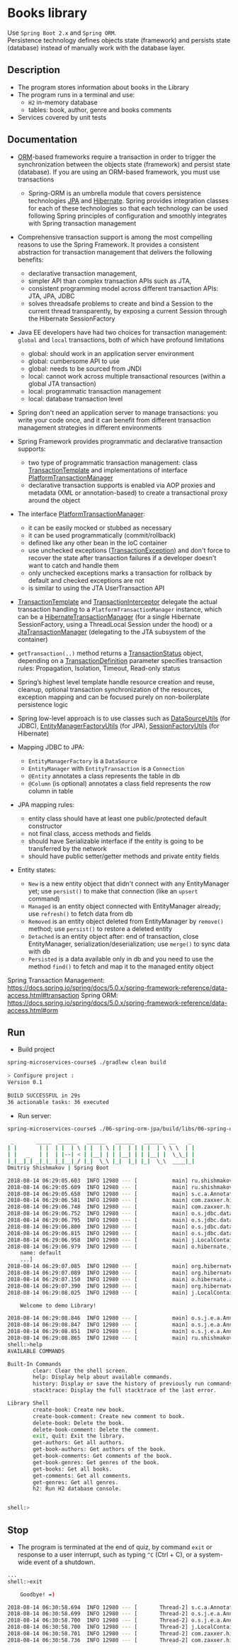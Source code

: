 Books library
=======
Use `Spring Boot 2.x` and `Spring ORM`.<br/>
Persistence technology defines objects state (framework) and persists state (database) instead of manually work with the database layer.


## Description
 * The program stores information about books in the Library
 * The program runs in a terminal and use:
   * `H2` in-memory database 
   * tables: book, author, genre and books comments
 * Services covered by unit tests


## Documentation
 * [ORM](https://en.wikipedia.org/wiki/Object-relational_mapping)-based frameworks require a transaction in order to trigger the synchronization between the objects state (framework) and persist state (database). If you are using an ORM-based framework, you must use transactions
   * Spring-ORM is an umbrella module that covers persistence technologies [JPA](https://javaee.github.io/javaee-spec/javadocs/javax/persistence/package-summary.html) and [Hibernate](http://hibernate.org/orm/). Spring provides integration classes for each of these technologies so that each technology can be used following Spring principles of configuration and smoothly integrates with Spring transaction management

 * Comprehensive transaction support is among the most compelling reasons to use the Spring Framework. It provides a consistent abstraction for transaction management that delivers the following benefits:
   * declarative transaction management,
   * simpler API than complex transaction APIs such as JTA,
   * consistent programming model across different transaction APIs: JTA, JPA, JDBC
   * solves threadsafe problems to create and bind a Session to the current thread transparently, by exposing a current Session through the Hibernate SessionFactory


 * Java EE developers have had two choices for transaction management: `global` and `local` transactions, both of which have profound limitations
   * global: should work in an application server environment
   * global: cumbersome API to use
   * global: needs to be sourced from JNDI
   * local: cannot work across multiple transactional resources (within a global JTA transaction)
   * local: programmatic transaction management
   * local: database transaction level
 * Spring don't need an application server to manage transactions: you write your code once, and it can benefit from different transaction management strategies in different environments


 * Spring Framework provides programmatic and declarative transaction supports:
   * two type of programmatic transaction management: class [TransactionTemplate](https://docs.spring.io/spring/docs/5.0.x/javadoc-api/org/springframework/transaction/support/TransactionTemplate.html)
   and implementations of interface [PlatformTransactionManager](https://docs.spring.io/spring/docs/5.0.x/javadoc-api/org/springframework/transaction/PlatformTransactionManager.html)
   * declarative transaction supports is enabled via AOP proxies and metadata (XML or annotation-based) to create a transactional proxy around the object

 * The interface [PlatformTransactionManager](https://docs.spring.io/spring/docs/5.0.x/javadoc-api/org/springframework/transaction/PlatformTransactionManager.html):
   * it can be easily mocked or stubbed as necessary
   * it can be used programmatically (commit/rollback)
   * defined like any other bean in the IoC container
   * use unchecked exceptions ([TransactionException](https://docs.spring.io/spring/docs/5.0.x/javadoc-api/org/springframework/transaction/TransactionException.html))
   and don't force to recover the state after transaction failures if a developer doesn't want to catch and handle them
   * only unchecked exceptions marks a transaction for rollback by default and checked exceptions are not
   * is similar to using the JTA UserTransaction API
 * [TransactionTemplate](https://docs.spring.io/spring/docs/5.0.x/javadoc-api/org/springframework/transaction/support/TransactionTemplate.html)
 and [TransactionInterceptor](https://docs.spring.io/spring/docs/5.0.x/javadoc-api/org/springframework/transaction/interceptor/TransactionInterceptor.html)
 delegate the actual transaction handling to a `PlatformTransactionManager` instance, which can be a [HibernateTransactionManager](https://docs.spring.io/spring/docs/5.0.x/javadoc-api/org/springframework/orm/hibernate5/HibernateTransactionManager.html)
 (for a single Hibernate SessionFactory, using a ThreadLocal Session under the hood) or a [JtaTransactionManager](https://docs.spring.io/spring/docs/5.0.x/javadoc-api/org/springframework/transaction/jta/JtaTransactionManager.html) (delegating to the JTA subsystem of the container)


 * `getTransaction(..)` method returns a [TransactionStatus](https://docs.spring.io/spring/docs/5.0.x/javadoc-api/org/springframework/transaction/TransactionStatus.html) object,
 depending on a [TransactionDefinition](https://docs.spring.io/spring/docs/5.0.x/javadoc-api/org/springframework/transaction/TransactionDefinition.html)
 parameter specifies transaction rules: Propagation, Isolation, Timeout, Read-only status
 * Spring’s highest level template handle resource creation and reuse, cleanup, optional transaction synchronization of the resources,
 exception mapping and can be focused purely on non-boilerplate persistence logic
 * Spring low-level approach is to use classes such as [DataSourceUtils](https://docs.spring.io/spring/docs/5.0.x/javadoc-api/org/springframework/jdbc/datasource/DataSourceUtils.html) (for JDBC),
 [EntityManagerFactoryUtils](https://docs.spring.io/spring/docs/5.0.x/javadoc-api/org/springframework/orm/jpa/EntityManagerFactoryUtils.html) (for JPA), 
 [SessionFactoryUtils](https://docs.spring.io/spring/docs/5.0.x/javadoc-api/org/springframework/orm/hibernate5/SessionFactoryUtils.html) (for Hibernate)

 * Mapping JDBC to JPA:
   * `EntityManagerFactory` is a `DataSource`
   * `EntityManager` with `EntityTransaction` is a `Connection`
   * `@Entity` annotates a class represents the table in db
   * `@Column` (is optional) annotates a class field represents the row column in table

 * JPA mapping rules:
   * entity class should have at least one public/protected default constructor
   * not final class, access methods and fields
   * should have Serializable interface if the entity is going to be transferred by the network
   * should have public setter/getter methods and private entity fields

 * Entity states:
   * `New` is a new entity object that didn't connect with any EntityManager yet; use `persist()` to make that connection (like an `upsert` command)
   * `Managed` is an entity object connected with EntityManager already; use `refresh()` to fetch data from db
   * `Removed` is an entity object deleted from EntityManager by `remove()` method; use `persist()` to restore a deleted entity
   * `Detached` is an entity object after: end of transaction, close EntityManager, serialization/deserialization; use `merge()` to sync data with db
   * `Persisted` is a data available only in db and you need to use the method `find()` to fetch and map it to the managed entity object


Spring Transaction Management: https://docs.spring.io/spring/docs/5.0.x/spring-framework-reference/data-access.html#transaction
Spring ORM: https://docs.spring.io/spring/docs/5.0.x/spring-framework-reference/data-access.html#orm


## Run
 *  Build project
```sh
spring-microservices-course$ ./gradlew clean build
                             
> Configure project :
Version 0.1
                             
BUILD SUCCESSFUL in 29s
36 actionable tasks: 36 executed
```

  *  Run server: 
```sh
spring-microservices-course$ ./06-spring-orm-jpa/build/libs/06-spring-orm-jpa-all-0.1.jar

 _       _____  ______   ______   ______   ______  __    _
| |       | |  | |  | \ | |  | \ | |  | | | |  | \ \ \  | |
| |   _   | |  | |--| < | |__| | | |__| | | |__| |  \_\_| |
|_|__|_| _|_|_ |_|__|_/ |_|  \_\ |_|  |_| |_|  \_\  ____|_|
Dmitriy Shishmakov | Spring Boot

2018-08-14 06:29:05.603  INFO 12980 --- [           main] ru.shishmakov.Main                       : Starting Main on shishmakov.local with PID 12980 (/Users/dima/programming/git/otus/spring-course/spring-microservices-course/06-spring-orm-jpa/build/libs/06-spring-orm-jpa-all-0.1.jar started by dima in /Users/dima/programming/git/otus/spring-course/spring-microservices-course/06-spring-orm-jpa/build/libs)
2018-08-14 06:29:05.609  INFO 12980 --- [           main] ru.shishmakov.Main                       : No active profile set, falling back to default profiles: default
2018-08-14 06:29:05.658  INFO 12980 --- [           main] s.c.a.AnnotationConfigApplicationContext : Refreshing org.springframework.context.annotation.AnnotationConfigApplicationContext@60215eee: startup date [Tue Aug 14 06:29:05 MSK 2018]; root of context hierarchy
2018-08-14 06:29:06.581  INFO 12980 --- [           main] com.zaxxer.hikari.HikariDataSource       : HikariPool-1 - Starting...
2018-08-14 06:29:06.748  INFO 12980 --- [           main] com.zaxxer.hikari.HikariDataSource       : HikariPool-1 - Start completed.
2018-08-14 06:29:06.752  INFO 12980 --- [           main] o.s.jdbc.datasource.init.ScriptUtils     : Executing SQL script from URL [jar:file:/Users/dima/programming/git/otus/spring-course/spring-microservices-course/06-spring-orm-jpa/build/libs/06-spring-orm-jpa-all-0.1.jar!/BOOT-INF/classes!/schema.sql]
2018-08-14 06:29:06.795  INFO 12980 --- [           main] o.s.jdbc.datasource.init.ScriptUtils     : Executed SQL script from URL [jar:file:/Users/dima/programming/git/otus/spring-course/spring-microservices-course/06-spring-orm-jpa/build/libs/06-spring-orm-jpa-all-0.1.jar!/BOOT-INF/classes!/schema.sql] in 43 ms.
2018-08-14 06:29:06.800  INFO 12980 --- [           main] o.s.jdbc.datasource.init.ScriptUtils     : Executing SQL script from URL [jar:file:/Users/dima/programming/git/otus/spring-course/spring-microservices-course/06-spring-orm-jpa/build/libs/06-spring-orm-jpa-all-0.1.jar!/BOOT-INF/classes!/data.sql]
2018-08-14 06:29:06.815  INFO 12980 --- [           main] o.s.jdbc.datasource.init.ScriptUtils     : Executed SQL script from URL [jar:file:/Users/dima/programming/git/otus/spring-course/spring-microservices-course/06-spring-orm-jpa/build/libs/06-spring-orm-jpa-all-0.1.jar!/BOOT-INF/classes!/data.sql] in 14 ms.
2018-08-14 06:29:06.958  INFO 12980 --- [           main] j.LocalContainerEntityManagerFactoryBean : Building JPA container EntityManagerFactory for persistence unit 'default'
2018-08-14 06:29:06.979  INFO 12980 --- [           main] o.hibernate.jpa.internal.util.LogHelper  : HHH000204: Processing PersistenceUnitInfo [
	name: default
	...]
2018-08-14 06:29:07.085  INFO 12980 --- [           main] org.hibernate.Version                    : HHH000412: Hibernate Core {5.2.17.Final}
2018-08-14 06:29:07.089  INFO 12980 --- [           main] org.hibernate.cfg.Environment            : HHH000206: hibernate.properties not found
2018-08-14 06:29:07.150  INFO 12980 --- [           main] o.hibernate.annotations.common.Version   : HCANN000001: Hibernate Commons Annotations {5.0.1.Final}
2018-08-14 06:29:07.390  INFO 12980 --- [           main] org.hibernate.dialect.Dialect            : HHH000400: Using dialect: org.hibernate.dialect.H2Dialect
2018-08-14 06:29:08.025  INFO 12980 --- [           main] j.LocalContainerEntityManagerFactoryBean : Initialized JPA EntityManagerFactory for persistence unit 'default'

	Welcome to demo Library!

2018-08-14 06:29:08.846  INFO 12980 --- [           main] o.s.j.e.a.AnnotationMBeanExporter        : Registering beans for JMX exposure on startup
2018-08-14 06:29:08.847  INFO 12980 --- [           main] o.s.j.e.a.AnnotationMBeanExporter        : Bean with name 'dataSource' has been autodetected for JMX exposure
2018-08-14 06:29:08.851  INFO 12980 --- [           main] o.s.j.e.a.AnnotationMBeanExporter        : Located MBean 'dataSource': registering with JMX server as MBean [com.zaxxer.hikari:name=dataSource,type=HikariDataSource]
2018-08-14 06:29:08.865  INFO 12980 --- [           main] ru.shishmakov.Main                       : Started Main in 3.822 seconds (JVM running for 4.341)
shell:>help
AVAILABLE COMMANDS

Built-In Commands
        clear: Clear the shell screen.
        help: Display help about available commands.
        history: Display or save the history of previously run commands
        stacktrace: Display the full stacktrace of the last error.

Library Shell
        create-book: Create new book.
        create-book-comment: Create new comment to book.
        delete-book: Delete the book.
        delete-book-comment: Delete the comment.
        exit, quit: Exit the library.
        get-authors: Get all authors.
        get-book-authors: Get authors of the book.
        get-book-comments: Get comments of the book.
        get-book-genres: Get genres of the book.
        get-books: Get all books.
        get-comments: Get all comments.
        get-genres: Get all genres.
        h2: Run H2 database console.


shell:>
```


## Stop

 * The program is terminated at the end of quiz, by command `exit` or response to a user interrupt, such as typing `^C` (Ctrl + C), or a system-wide event of a shutdown.
```sh
...
shell:>exit

	Goodbye! =)

2018-08-14 06:30:58.694  INFO 12980 --- [       Thread-2] s.c.a.AnnotationConfigApplicationContext : Closing org.springframework.context.annotation.AnnotationConfigApplicationContext@60215eee: startup date [Tue Aug 14 06:29:05 MSK 2018]; root of context hierarchy
2018-08-14 06:30:58.699  INFO 12980 --- [       Thread-2] o.s.j.e.a.AnnotationMBeanExporter        : Unregistering JMX-exposed beans on shutdown
2018-08-14 06:30:58.700  INFO 12980 --- [       Thread-2] o.s.j.e.a.AnnotationMBeanExporter        : Unregistering JMX-exposed beans
2018-08-14 06:30:58.700  INFO 12980 --- [       Thread-2] j.LocalContainerEntityManagerFactoryBean : Closing JPA EntityManagerFactory for persistence unit 'default'
2018-08-14 06:30:58.701  INFO 12980 --- [       Thread-2] com.zaxxer.hikari.HikariDataSource       : HikariPool-1 - Shutdown initiated...
2018-08-14 06:30:58.736  INFO 12980 --- [       Thread-2] com.zaxxer.hikari.HikariDataSource       : HikariPool-1 - Shutdown completed.
```
